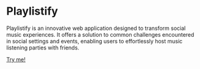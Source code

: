 # Playlistify
Playlistify is an innovative web application designed to transform social music experiences. It offers a solution to common challenges encountered in social settings and events, enabling users to effortlessly host music listening parties with friends.

[Try me!](https://playlistify-tn3d.onrender.com/)
